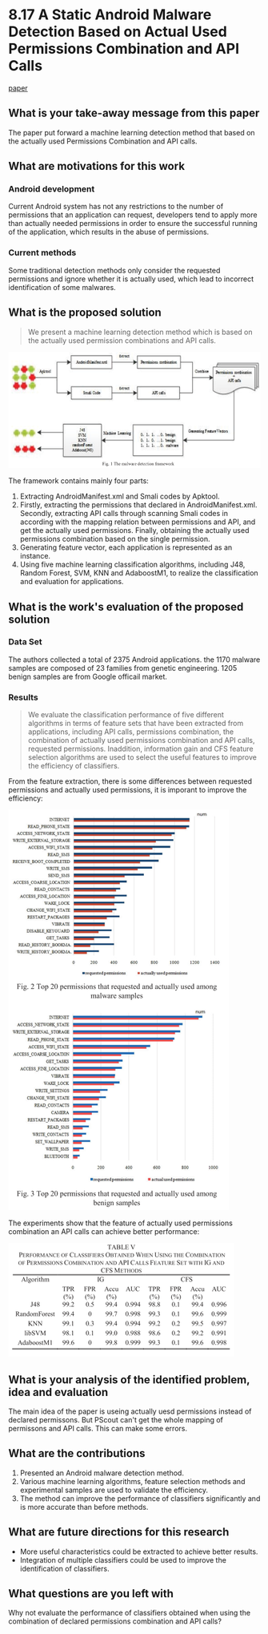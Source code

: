 # 8.17 A Static Android Malware Detection Based on Actual Used Permissions Combination and API Calls

[paper](http://waset.org/publications/10005499)

## What is your take-away message from this paper

The paper put forward a machine learning detection method that based on the actually used Permissions Combination and API calls.

## What are motivations for this work

### Android development

Current Android system has not any restrictions to the number of permissions that an application can request, developers tend to apply more than actually needed permissions in order to ensure the successful running of the application, which results in the abuse of permissions.

### Current methods

Some traditional detection methods only consider the requested permissions and ignore whether it is actually used, which lead to incorrect identification of some malwares.

## What is the proposed solution

> We present a machine learning detection method which is based on the actually used permission combinations and API calls.

![img](../pic/8.17_framework.png)

The framework contains mainly four parts:

1. Extracting AndroidManifest.xml and Smali codes by Apktool.
2. Firstly, extracting the permissions that declared in AndroidManifest.xml. Secondly, extracting API calls through scanning Smali codes in according with the mapping relation between permissions and API, and get the actually used permissions. Finally, obtaining the actually used permissions combination based on the single permission.
3. Generating feature vector, each application is represented as an instance.
4. Using five machine learning classification algorithms, including J48, Random Forest, SVM, KNN and AdaboostM1, to realize the classification and evaluation for applications.

## What is the work's evaluation of the proposed solution

### Data Set

The authors collected a total of 2375 Android applications. the 1170 malware samples are composed of 23 families from genetic engineering. 1205 benign samples are from Google officail market.

### Results

> We evaluate the classification performance of five different algorithms in terms of feature sets that have been extracted from applications, including API calls, permissions combination, the combination of actually used permissions combination and API calls, requested permissions. Inaddition, information gain and CFS feature selection algorithms are used to select the useful features to improve the efficiency of classifiers.

From the feature extraction, there is some differences between requested permissions and actually used permissions, it is imporant to improve the efficiency:

![img](../pic/8.17_different.png)

The experiments show that the feature of actually used permissions combination an API calls can achieve better performance:

![img](../pic/8.17_result.png)

## What is your analysis of the identified problem, idea and evaluation

The main idea of the paper is useing actually uesd permissions instead of declared permissons. But PScout can't get the whole mapping of permissons and API calls. This can make some errors.

## What are the contributions

1. Presented an Android malware detection method.
2. Various machine learning algorithms, feature selection methods and experimental samples are used to validate the efficiency.
3. The method can improve the performance of classifiers significantly and is more accurate than before methods.

## What are future directions for this research

- More useful characteristics could be extracted to achieve better results.
- Integration of multiple classifiers could be used to improve the identification of classifiers.

## What questions are you left with

Why not evaluate the performance of classifiers obtained when using the combination of declared permissions combination and API calls?
